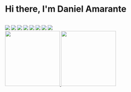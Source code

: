 # Hi there, I'm Daniel Amarante

<div align="center">
  
  
 </div>
  <div style="display: inline_block"><br>
  <img src="https://img.shields.io/badge/Linux_Mint-87CF3E?style=for-the-badge&logo=linux-mint&logoColor=white"/>
  <img src="https://img.shields.io/badge/HTML-239120?style=for-the-badge&logo=html5&logoColor=white"/>
  <img  src="https://img.shields.io/badge/CSS-239120?&style=for-the-badge&logo=css3&logoColor=white"/>
  <img  src="https://img.shields.io/badge/PHP-777BB4?style=for-the-badge&logo=php&logoColor=white"/>
  <img  src="https://img.shields.io/badge/Laravel-FF2D20?style=for-the-badge&logo=laravel&logoColor=white"/>
  <img  src="https://img.shields.io/badge/Bootstrap-563D7C?style=for-the-badge&logo=bootstrap&logoColor=white"/>
  <img src="https://img.shields.io/badge/MySQL-00000F?style=for-the-badge&logo=mysql&logoColor=white"/>
  <img src="https://img.shields.io/badge/Docker-2CA5E0?style=for-the-badge&logo=docker&logoColor=white"/>
  
  </div>  
<a href="https://github.com/amaranteDan">
  <img height="180em" src="https://github-readme-stats.vercel.app/api?username=amaranteDan&show_icons=true&theme=dracula&include_all_commits=true&count_private=true"/>
  <img height="180em" src="https://github-readme-stats.vercel.app/api/top-langs/?username=amaranteDan&layout=compact&langs_count=7&theme=dracula"/>
